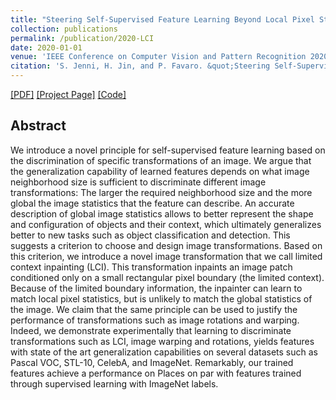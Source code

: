 ```yaml
---
title: "Steering Self-Supervised Feature Learning Beyond Local Pixel Statistics"
collection: publications
permalink: /publication/2020-LCI
date: 2020-01-01
venue: 'IEEE Conference on Computer Vision and Pattern Recognition 2020 (oral)'
citation: 'S. Jenni, H. Jin, and P. Favaro. &quot;Steering Self-Supervised Feature Learning Beyond Local Pixel Statistics.&quot; In <i>CVPR 2020</i>.'
---
```


[[PDF]](https://arxiv.org/pdf/2004.02331.pdf) [[Project Page]](https://sjenni.github.io/LCI/) [[Code]](https://github.com/sjenni/LCI) 

## Abstract

We introduce a novel principle for self-supervised feature learning based on the discrimination of specific transformations of an image. 
We argue that the generalization capability of learned features depends on what image neighborhood size is sufficient to discriminate different image transformations: The larger the required neighborhood size and the more global the image statistics that the feature can describe. An accurate description of global image statistics allows to better represent the shape and configuration of objects and their context, which ultimately generalizes better to new tasks such as object classification and detection.
This suggests a criterion to choose and design image transformations. 
Based on this criterion, we introduce a novel image transformation that we call limited context inpainting (LCI).
This transformation inpaints an image patch conditioned only on a small rectangular pixel boundary (the limited context). Because of the limited boundary information, the inpainter can learn to match local pixel statistics, but is unlikely to match the global statistics of the image.
We claim that the same principle can be used to justify the performance of transformations such as image rotations and warping.
Indeed, we demonstrate experimentally that learning to discriminate transformations such as LCI, image warping and rotations, yields features with state of the art generalization capabilities on several datasets such as Pascal VOC, STL-10, CelebA, and ImageNet. Remarkably, our trained features achieve a performance on Places on par with features trained through supervised learning with ImageNet labels.
